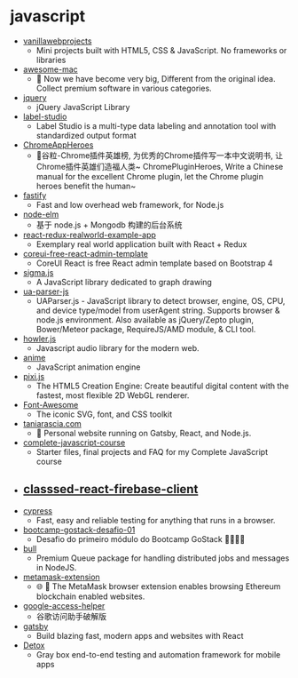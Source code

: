 # javascript
- [vanillawebprojects](https://github.com/bradtraversy/vanillawebprojects)
  - Mini projects built with HTML5, CSS & JavaScript. No frameworks or libraries
- [awesome-mac](https://github.com/jaywcjlove/awesome-mac)
  -  Now we have become very big, Different from the original idea. Collect premium software in various categories.
- [jquery](https://github.com/jquery/jquery)
  - jQuery JavaScript Library
- [label-studio](https://github.com/heartexlabs/label-studio)
  - Label Studio is a multi-type data labeling and annotation tool with standardized output format
- [ChromeAppHeroes](https://github.com/zhaoolee/ChromeAppHeroes)
  - 🌈谷粒-Chrome插件英雄榜, 为优秀的Chrome插件写一本中文说明书, 让Chrome插件英雄们造福人类~ ChromePluginHeroes, Write a Chinese manual for the excellent Chrome plugin, let the Chrome plugin heroes benefit the human~
- [fastify](https://github.com/fastify/fastify)
  - Fast and low overhead web framework, for Node.js
- [node-elm](https://github.com/bailicangdu/node-elm)
  - 基于 node.js + Mongodb 构建的后台系统
- [react-redux-realworld-example-app](https://github.com/gothinkster/react-redux-realworld-example-app)
  - Exemplary real world application built with React + Redux
- [coreui-free-react-admin-template](https://github.com/coreui/coreui-free-react-admin-template)
  - CoreUI React is free React admin template based on Bootstrap 4
- [sigma.js](https://github.com/jacomyal/sigma.js)
  - A JavaScript library dedicated to graph drawing
- [ua-parser-js](https://github.com/faisalman/ua-parser-js)
  - UAParser.js - JavaScript library to detect browser, engine, OS, CPU, and device type/model from userAgent string. Supports browser & node.js environment. Also available as jQuery/Zepto plugin, Bower/Meteor package, RequireJS/AMD module, & CLI tool.
- [howler.js](https://github.com/goldfire/howler.js)
  - Javascript audio library for the modern web.
- [anime](https://github.com/juliangarnier/anime)
  - JavaScript animation engine
- [pixi.js](https://github.com/pixijs/pixi.js)
  - The HTML5 Creation Engine: Create beautiful digital content with the fastest, most flexible 2D WebGL renderer.
- [Font-Awesome](https://github.com/FortAwesome/Font-Awesome)
  - The iconic SVG, font, and CSS toolkit
- [taniarascia.com](https://github.com/taniarascia/taniarascia.com)
  - 💾 Personal website running on Gatsby, React, and Node.js.
- [complete-javascript-course](https://github.com/jonasschmedtmann/complete-javascript-course)
  - Starter files, final projects and FAQ for my Complete JavaScript course
- [classsed-react-firebase-client](https://github.com/hidjou/classsed-react-firebase-client)
  - 
- [cypress](https://github.com/cypress-io/cypress)
  - Fast, easy and reliable testing for anything that runs in a browser.
- [bootcamp-gostack-desafio-01](https://github.com/Rocketseat/bootcamp-gostack-desafio-01)
  - Desafio do primeiro módulo do Bootcamp GoStack 🚀👨🏻‍🚀
- [bull](https://github.com/OptimalBits/bull)
  - Premium Queue package for handling distributed jobs and messages in NodeJS.
- [metamask-extension](https://github.com/MetaMask/metamask-extension)
  - 🌐 🔌 The MetaMask browser extension enables browsing Ethereum blockchain enabled websites.
- [google-access-helper](https://github.com/haotian-wang/google-access-helper)
  - 谷歌访问助手破解版
- [gatsby](https://github.com/gatsbyjs/gatsby)
  - Build blazing fast, modern apps and websites with React
- [Detox](https://github.com/wix/Detox)
  - Gray box end-to-end testing and automation framework for mobile apps
